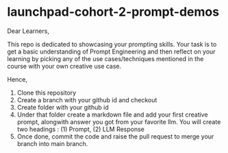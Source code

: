 # launchpad-cohort-2-prompt-demos

Dear Learners,

This repo is dedicated to showcasing your prompting skills. Your task is to get a basic understanding of Prompt Engineering and then reflect on your learning by picking any of the use cases/techniques mentioned in the course with your own creative use case.

Hence,

1.  Clone this repository
2.  Create a branch with your github id and checkout
3.  Create folder with your github id
4.  Under that folder create a markdown file and add your first creative prompt, alongwith answer you got from your favorite llm. You will create two headings : (1) Prompt, (2) LLM Response
5.  Once done, commit the code and raise the pull request to merge your branch into main branch.
